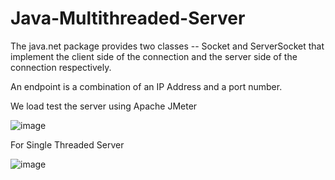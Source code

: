 ﻿# Java-Multithreaded-Server
The java.net package provides two classes -- Socket and ServerSocket that implement the client side of the connection and the server side of the connection respectively.

An endpoint is a combination of an IP Address and a port number. 

We load test the server using Apache JMeter

![image](https://github.com/user-attachments/assets/0ec07950-888d-4327-9199-3f6a079e446e)

For Single Threaded Server

![image](https://github.com/user-attachments/assets/cb24f7b7-e470-4413-8ad2-15ee5e39ca4b)
